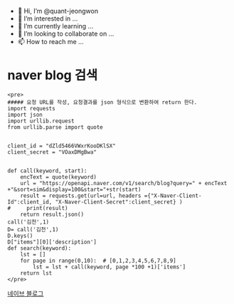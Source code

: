 - 👋 Hi, I’m @quant-jeongwon
- 👀 I’m interested in ...
- 🌱 I’m currently learning ...
- 💞️ I’m looking to collaborate on ...
- 📫 How to reach me ...

<!---
quant-jeongwon/quant-jeongwon is a ✨ special ✨ repository because its `README.md` (this file) appears on your GitHub profile.
You can click the Preview link to take a look at your changes.

--->
# naver blog 검색
```
<pre>
##### 요청 URL를 작성, 요청결과를 json 형식으로 변환하여 return 한다. 
import requests 
import json
import urllib.request
from urllib.parse import quote


client_id = "dZld5466VWxrKooDKlSX"
client_secret = "VOaxDMgBwa"


def call(keyword, start):
    encText = quote(keyword)
    url = "https://openapi.naver.com/v1/search/blog?query=" + encText +"&sort=sim&display=100&start="+str(start)
    result = requests.get(url=url, headers ={"X-Naver-Client-Id":client_id, "X-Naver-Client-Secret":client_secret} )
#     print(result)
    return result.json() 
call('김천',1)
D= call('김천',1)
D.keys()
D["items"][0]['description']
def search(keyword):
    lst = []
    for page in range(0,10):  # [0,1,2,3,4,5,6,7,8,9]
        lst = lst + call(keyword, page *100 +1)['items']
    return lst
</pre>
```
[네이브 블로그](http://blog.naver.com/5html)
